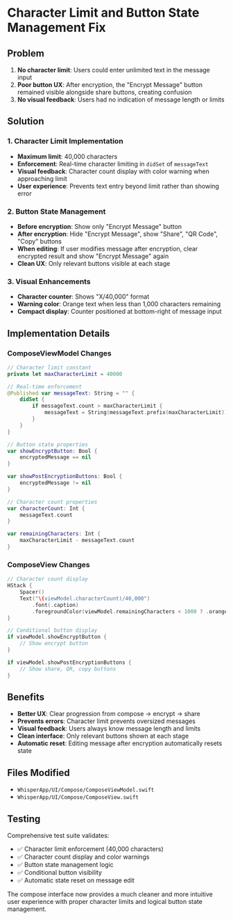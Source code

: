# Character Limit and Button State Management Fix

## Problem
1. **No character limit**: Users could enter unlimited text in the message input
2. **Poor button UX**: After encryption, the "Encrypt Message" button remained visible alongside share buttons, creating confusion
3. **No visual feedback**: Users had no indication of message length or limits

## Solution

### 1. Character Limit Implementation
- **Maximum limit**: 40,000 characters
- **Enforcement**: Real-time character limiting in `didSet` of `messageText`
- **Visual feedback**: Character count display with color warning when approaching limit
- **User experience**: Prevents text entry beyond limit rather than showing error

### 2. Button State Management
- **Before encryption**: Show only "Encrypt Message" button
- **After encryption**: Hide "Encrypt Message", show "Share", "QR Code", "Copy" buttons
- **When editing**: If user modifies message after encryption, clear encrypted result and show "Encrypt Message" again
- **Clean UX**: Only relevant buttons visible at each stage

### 3. Visual Enhancements
- **Character counter**: Shows "X/40,000" format
- **Warning color**: Orange text when less than 1,000 characters remaining
- **Compact display**: Counter positioned at bottom-right of message input

## Implementation Details

### ComposeViewModel Changes
```swift
// Character limit constant
private let maxCharacterLimit = 40000

// Real-time enforcement
@Published var messageText: String = "" {
    didSet {
        if messageText.count > maxCharacterLimit {
            messageText = String(messageText.prefix(maxCharacterLimit))
        }
    }
}

// Button state properties
var showEncryptButton: Bool {
    encryptedMessage == nil
}

var showPostEncryptionButtons: Bool {
    encryptedMessage != nil
}

// Character count properties
var characterCount: Int {
    messageText.count
}

var remainingCharacters: Int {
    maxCharacterLimit - messageText.count
}
```

### ComposeView Changes
```swift
// Character count display
HStack {
    Spacer()
    Text("\(viewModel.characterCount)/40,000")
        .font(.caption)
        .foregroundColor(viewModel.remainingCharacters < 1000 ? .orange : .secondary)
}

// Conditional button display
if viewModel.showEncryptButton {
    // Show encrypt button
}

if viewModel.showPostEncryptionButtons {
    // Show share, QR, copy buttons
}
```

## Benefits
- **Better UX**: Clear progression from compose → encrypt → share
- **Prevents errors**: Character limit prevents oversized messages
- **Visual feedback**: Users always know message length and limits
- **Clean interface**: Only relevant buttons shown at each stage
- **Automatic reset**: Editing message after encryption automatically resets state

## Files Modified
- `WhisperApp/UI/Compose/ComposeViewModel.swift`
- `WhisperApp/UI/Compose/ComposeView.swift`

## Testing
Comprehensive test suite validates:
- ✅ Character limit enforcement (40,000 characters)
- ✅ Character count display and color warnings
- ✅ Button state management logic
- ✅ Conditional button visibility
- ✅ Automatic state reset on message edit

The compose interface now provides a much cleaner and more intuitive user experience with proper character limits and logical button state management.